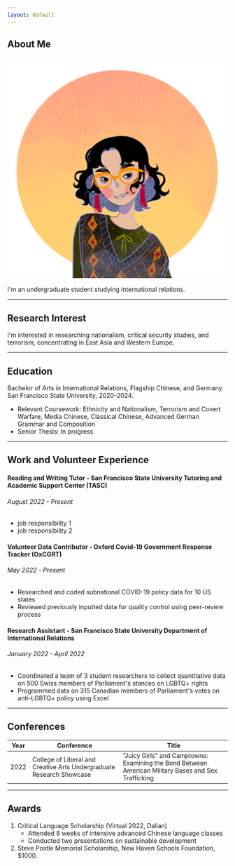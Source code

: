 ```yaml
---
layout: default
---
```


## About Me

<img class="profile-picture" src="placeholder.jpg">

I'm an undergraduate student studying international relations. 

---

## Research Interest

I'm interested in researching nationalism, critical security studies, and terrorism, concentrating in East Asia and Western Europe.

---

## Education

Bachelor of Arts in International Relations, Flagship Chinese, and Germany. San Francisco State University, 2020-2024. 
 * Relevant Coursework: Ethnicity and Nationalism, Terrorism and Covert Warfare, Media Chinese, Classical Chinese, Advanced German Grammar and Composition
 * Senior Thesis: In progress

---

## Work and Volunteer Experience

#### Reading and Writing Tutor - San Francisco State University Tutoring and Academic Support Center (TASC)
###### August 2022 - Present
* job responsibility 1
* job responsibility 2

#### Volunteer Data Contributor - Oxford Covid-19 Government Response Tracker (OxCGRT)
###### May 2022 - Present
* Researched and coded subnational COVID-19 policy data for 10 US states
* Reviewed previously inputted data for quality control using peer-review process

#### Research Assistant - San Francisco State University Department of International Relations
###### January 2022 - April 2022
* Coordinated a team of 3 student researchers to collect quantitative data on 500 Swiss members of Parliament's stances on LGBTQ+ rights
* Programmed data on 315 Canadian members of Parliament's votes on anti-LGBTQ+ policy using Excel

---

## Conferences

Year | Conference | Title
-----|-------|--------
2022 | College of Liberal and Creative Arts Undergraduate Research Showcase | "Juicy Girls" and Camptowns: Examining the Bond Between American Military Bases and Sex Trafficking

---

## Awards

1. Critical Language Scholarship (Virtual 2022, Dalian)
    * Attended 8 weeks of intensive advanced Chinese language classes
    * Conducted two presentations on sustainable development
2. Steve Postle Memorial Scholarship, New Haven Schools Foundation, $1000. 
